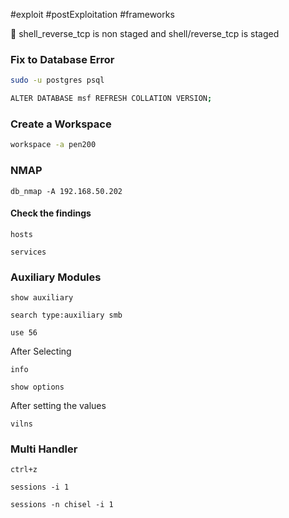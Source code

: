 #exploit #postExploitation #frameworks

🔴 shell_reverse_tcp is non staged and shell/reverse_tcp is staged

### Fix to Database Error

```bash
sudo -u postgres psql
```

```bash
ALTER DATABASE msf REFRESH COLLATION VERSION;
```

### Create a Workspace

```bash
workspace -a pen200
```

### NMAP 

```msf
db_nmap -A 192.168.50.202
```

#### Check the findings

```msf
hosts
```

```msf
services
```

### Auxiliary Modules

```msf
show auxiliary
```

```msf
search type:auxiliary smb
```

```msf
use 56
```

After Selecting 

```msf
info
```

```msf
show options
```
After setting the values
```msf
vilns
```


### Multi Handler

```msf
ctrl+z
```

```msf
sessions -i 1
```

```msf
sessions -n chisel -i 1
```

